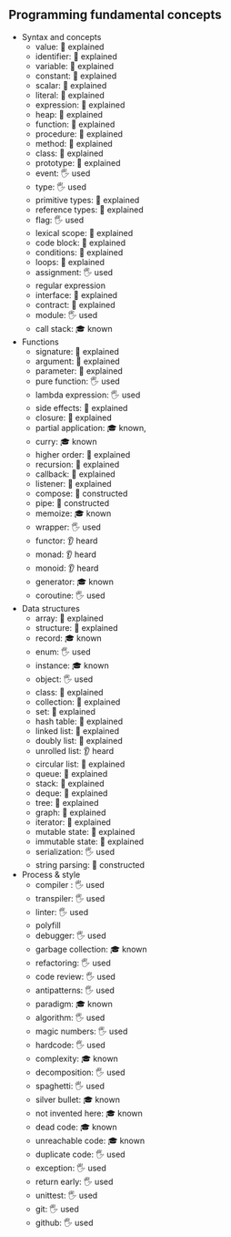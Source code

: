 ## Programming fundamental concepts

- Syntax and concepts
  - value: 🙋 explained
  - identifier: 🙋 explained
  - variable: 🙋 explained
  - constant: 🙋 explained
  - scalar: 🙋 explained
  - literal: 🙋 explained
  - expression: 🙋 explained
  - heap: 🙋 explained
  - function: 🙋 explained
  - procedure: 🙋 explained
  - method: 🙋 explained
  - class: 🙋 explained
  - prototype: 🙋 explained
  - event: 🖐️ used
  - type: 🖐️ used
  - primitive types: 🙋 explained
  - reference types: 🙋 explained
  - flag: 🖐️ used
  - lexical scope: 🙋 explained
  - code block: 🙋 explained
  - conditions: 🙋 explained
  - loops: 🙋 explained
  - assignment: 🖐️ used
  - regular expression
  - interface: 🙋 explained
  - contract: 🙋 explained
  - module: 🖐️ used
  - call stack: 🎓 known
- Functions
  - signature: 🙋 explained
  - argument: 🙋 explained
  - parameter: 🙋 explained
  - pure function: 🖐️ used
  - lambda expression: 🖐️ used
  - side effects: 🙋 explained
  - closure: 🙋 explained
  - partial application: 🎓 known, 
  - curry: 🎓 known
  - higher order: 🙋 explained
  - recursion: 🙋 explained
  - callback: 🙋 explained
  - listener: 🙋 explained
  - compose: 🚀 constructed
  - pipe: 🚀 constructed
  - memoize: 🎓 known
  - wrapper: 🖐️ used
  - functor: 👂 heard
  - monad: 👂 heard
  - monoid: 👂 heard
  - generator: 🎓 known
  - coroutine: 🖐️ used
- Data structures
  - array: 🙋 explained
  - structure: 🙋 explained
  - record: 🎓 known
  - enum: 🖐️ used
  - instance: 🎓 known
  - object: 🖐️ used
  - class: 🙋 explained
  - collection: 🙋 explained
  - set: 🙋 explained
  - hash table: 🙋 explained
  - linked list: 🙋 explained
  - doubly list: 🙋 explained
  - unrolled list: 👂 heard
  - circular list: 🙋 explained
  - queue: 🙋 explained
  - stack: 🙋 explained
  - deque: 🙋 explained
  - tree: 🙋 explained
  - graph: 🙋 explained
  - iterator: 🙋 explained
  - mutable state: 🙋 explained
  - immutable state: 🙋 explained
  - serialization: 🖐️ used
  - string parsing: 🚀 constructed
- Process & style
  - compiler : 🖐️ used
  - transpiler: 🖐️ used
  - linter: 🖐️ used
  - polyfill
  - debugger: 🖐️ used
  - garbage collection: 🎓 known
  - refactoring: 🖐️ used
  - code review: 🖐️ used
  - antipatterns: 🖐️ used
  - paradigm: 🎓 known
  - algorithm: 🖐️ used
  - magic numbers: 🖐️ used
  - hardcode: 🖐️ used
  - complexity: 🎓 known
  - decomposition: 🖐️ used
  - spaghetti: 🖐️ used
  - silver bullet: 🎓 known
  - not invented here: 🎓 known
  - dead code: 🎓 known
  - unreachable code: 🎓 known
  - duplicate code: 🖐️ used
  - exception: 🖐️ used
  - return early: 🖐️ used
  - unittest: 🖐️ used
  - git: 🖐️ used
  - github: 🖐️ used
